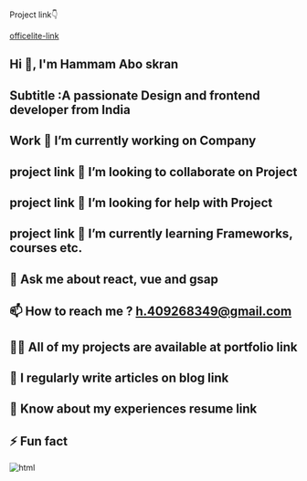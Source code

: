 Project link👇


[officelite-link](https://github.com/Hammam2003/Hammam-Abo-skran-/)

##  Hi 👋, I'm Hammam Abo skran
## Subtitle :A passionate Design and frontend developer from India
## Work 🔭 I’m currently working on Company
## project link 👯 I’m looking to collaborate on Project
## project link 🤝 I’m looking for help with Project
## project link 🌱 I’m currently learning Frameworks, courses etc.
## 💬 Ask me about react, vue and gsap
## 📫 How to reach me ? h.409268349@gmail.com
## 👨‍💻 All of my projects are available at portfolio link
## 📝 I regularly write articles on blog link
## 📄 Know about my experiences resume link
## ⚡ Fun fact
![html](https://user-images.githubusercontent.com/102245213/160132592-7a1ad0b5-55c6-4889-b335-adcf8eccadba.PNG)

